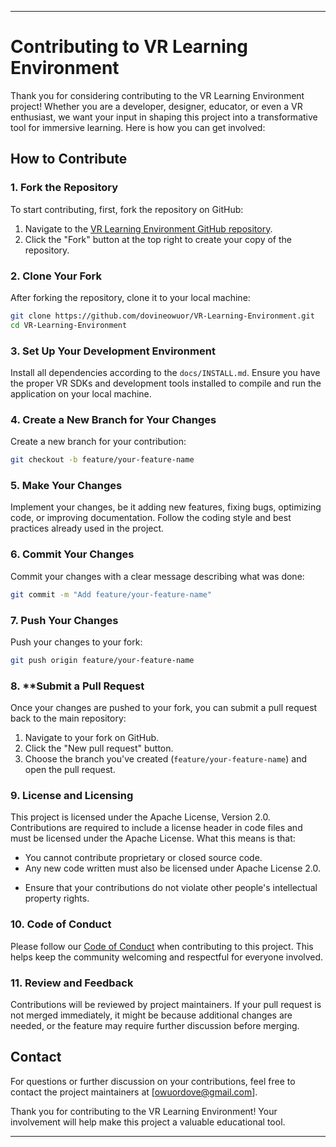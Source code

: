 ___
# Contributing to VR Learning Environment

Thank you for considering contributing to the VR Learning Environment project! Whether you are a developer, designer, educator, or even a VR enthusiast, we want your input in shaping this project into a transformative tool for immersive learning. Here is how you can get involved:

## How to Contribute

### 1. **Fork the Repository**

To start contributing, first, fork the repository on GitHub:

1. Navigate to the [VR Learning Environment GitHub repository](https://github.com/dovineowuor/VR-Learning-Environment).
2. Click the "Fork" button at the top right to create your copy of the repository.

### 2. **Clone Your Fork**

After forking the repository, clone it to your local machine:

```sh
git clone https://github.com/dovineowuor/VR-Learning-Environment.git
cd VR-Learning-Environment
```

### 3. **Set Up Your Development Environment**

Install all dependencies according to the `docs/INSTALL.md`. Ensure you have the proper VR SDKs and development tools installed to compile and run the application on your local machine.

### 4. **Create a New Branch for Your Changes**

Create a new branch for your contribution:

```sh
git checkout -b feature/your-feature-name
```

### 5. **Make Your Changes**

Implement your changes, be it adding new features, fixing bugs, optimizing code, or improving documentation. Follow the coding style and best practices already used in the project.

### 6. **Commit Your Changes**

Commit your changes with a clear message describing what was done:

```sh
git commit -m "Add feature/your-feature-name"
```

### 7. **Push Your Changes**

Push your changes to your fork:

```sh
git push origin feature/your-feature-name
```

### 8. **Submit a Pull Request

Once your changes are pushed to your fork, you can submit a pull request back to the main repository:

1. Navigate to your fork on GitHub.
2. Click the "New pull request" button.
3. Choose the branch you've created (`feature/your-feature-name`) and open the pull request.

### 9. **License and Licensing**

This project is licensed under the Apache License, Version 2.0. Contributions are required to include a license header in code files and must be licensed under the Apache License. What this means is that:

* You cannot contribute proprietary or closed source code.
* Any new code written must also be licensed under Apache License 2.0.
- Ensure that your contributions do not violate other people's intellectual property rights.

### 10. **Code of Conduct**

Please follow our [Code of Conduct](CODE_OF_CONDUCT.md) when contributing to this project. This helps keep the community welcoming and respectful for everyone involved.

### 11. **Review and Feedback**

Contributions will be reviewed by project maintainers. If your pull request is not merged immediately, it might be because additional changes are needed, or the feature may require further discussion before merging.

## Contact

For questions or further discussion on your contributions, feel free to contact the project maintainers at [owuordove@gmail.com].

Thank you for contributing to the VR Learning Environment! Your involvement will help make this project a valuable educational tool.

---
